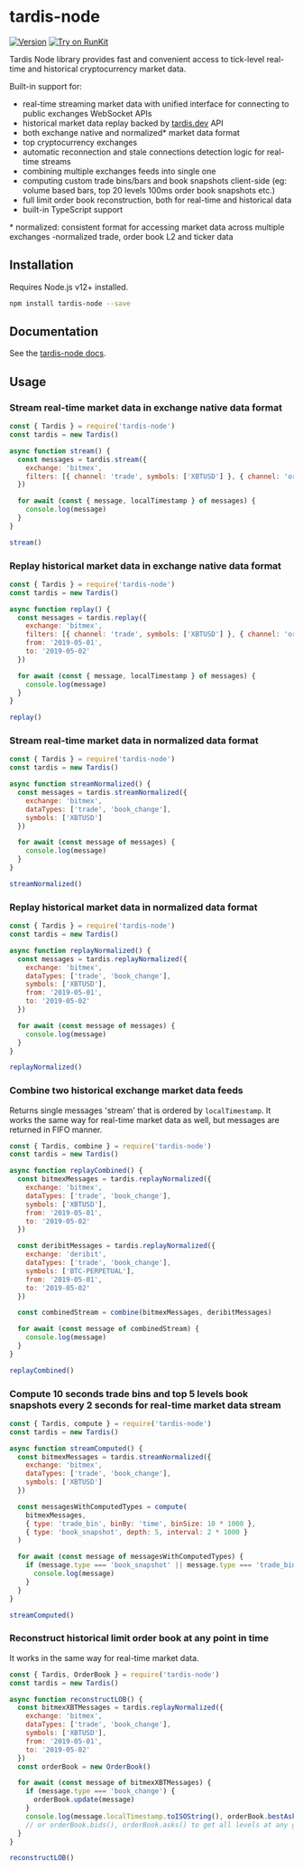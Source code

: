 # tardis-node

[![Version](https://img.shields.io/npm/v/tardis-node.svg)](https://www.npmjs.org/package/tardis-node)
[![Try on RunKit](https://badge.runkitcdn.com/tardis-node.svg)](https://runkit.com/npm/tardis-node)

Tardis Node library provides fast and convenient access to tick-level real-time and historical cryptocurrency market data.

Built-in support for:

- real-time streaming market data with unified interface for connecting to public exchanges WebSocket APIs
- historical market data replay backed by [tardis.dev](https://tardis.dev) API
- both exchange native and normalized\* market data format
- top cryptocurrency exchanges
- automatic reconnection and stale connections detection logic for real-time streams
- combining multiple exchanges feeds into single one
- computing custom trade bins/bars and book snapshots client-side (eg: volume based bars, top 20 levels 100ms order book snapshots etc.)
- full limit order book reconstruction, both for real-time and historical data
- built-in TypeScript support

\* normalized: consistent format for accessing market data across multiple exchanges -normalized trade, order book L2 and ticker data

## Installation

Requires Node.js v12+ installed.

```sh
npm install tardis-node --save
```

## Documentation

See the [tardis-node docs](https://docs.tardis.dev/api/tardis-node).

## Usage

### Stream real-time market data in exchange native data format

```js
const { Tardis } = require('tardis-node')
const tardis = new Tardis()

async function stream() {
  const messages = tardis.stream({
    exchange: 'bitmex',
    filters: [{ channel: 'trade', symbols: ['XBTUSD'] }, { channel: 'orderBookL2', symbols: ['XBTUSD'] }]
  })

  for await (const { message, localTimestamp } of messages) {
    console.log(message)
  }
}

stream()
```

### Replay historical market data in exchange native data format

```js
const { Tardis } = require('tardis-node')
const tardis = new Tardis()

async function replay() {
  const messages = tardis.replay({
    exchange: 'bitmex',
    filters: [{ channel: 'trade', symbols: ['XBTUSD'] }, { channel: 'orderBookL2', symbols: ['XBTUSD'] }],
    from: '2019-05-01',
    to: '2019-05-02'
  })

  for await (const { message, localTimestamp } of messages) {
    console.log(message)
  }
}

replay()
```

### Stream real-time market data in normalized data format

```js
const { Tardis } = require('tardis-node')
const tardis = new Tardis()

async function streamNormalized() {
  const messages = tardis.streamNormalized({
    exchange: 'bitmex',
    dataTypes: ['trade', 'book_change'],
    symbols: ['XBTUSD']
  })

  for await (const message of messages) {
    console.log(message)
  }
}

streamNormalized()
```

### Replay historical market data in normalized data format

```js
const { Tardis } = require('tardis-node')
const tardis = new Tardis()

async function replayNormalized() {
  const messages = tardis.replayNormalized({
    exchange: 'bitmex',
    dataTypes: ['trade', 'book_change'],
    symbols: ['XBTUSD'],
    from: '2019-05-01',
    to: '2019-05-02'
  })

  for await (const message of messages) {
    console.log(message)
  }
}

replayNormalized()
```

### Combine two historical exchange market data feeds

Returns single messages 'stream' that is ordered by `localTimestamp`.
It works the same way for real-time market data as well, but messages are returned in FIFO manner.

```js
const { Tardis, combine } = require('tardis-node')
const tardis = new Tardis()

async function replayCombined() {
  const bitmexMessages = tardis.replayNormalized({
    exchange: 'bitmex',
    dataTypes: ['trade', 'book_change'],
    symbols: ['XBTUSD'],
    from: '2019-05-01',
    to: '2019-05-02'
  })

  const deribitMessages = tardis.replayNormalized({
    exchange: 'deribit',
    dataTypes: ['trade', 'book_change'],
    symbols: ['BTC-PERPETUAL'],
    from: '2019-05-01',
    to: '2019-05-02'
  })

  const combinedStream = combine(bitmexMessages, deribitMessages)

  for await (const message of combinedStream) {
    console.log(message)
  }
}

replayCombined()
```

### Compute 10 seconds trade bins and top 5 levels book snapshots every 2 seconds for real-time market data stream

```js
const { Tardis, compute } = require('tardis-node')
const tardis = new Tardis()

async function streamComputed() {
  const bitmexMessages = tardis.streamNormalized({
    exchange: 'bitmex',
    dataTypes: ['trade', 'book_change'],
    symbols: ['XBTUSD']
  })

  const messagesWithComputedTypes = compute(
    bitmexMessages,
    { type: 'trade_bin', binBy: 'time', binSize: 10 * 1000 },
    { type: 'book_snapshot', depth: 5, interval: 2 * 1000 }
  )

  for await (const message of messagesWithComputedTypes) {
    if (message.type === 'book_snapshot' || message.type === 'trade_bin') {
      console.log(message)
    }
  }
}

streamComputed()
```

### Reconstruct historical limit order book at any point in time

It works in the same way for real-time market data.

```js
const { Tardis, OrderBook } = require('tardis-node')
const tardis = new Tardis()

async function reconstructLOB() {
  const bitmexXBTMessages = tardis.replayNormalized({
    exchange: 'bitmex',
    dataTypes: ['trade', 'book_change'],
    symbols: ['XBTUSD'],
    from: '2019-05-01',
    to: '2019-05-02'
  })
  const orderBook = new OrderBook()

  for await (const message of bitmexXBTMessages) {
    if (message.type === 'book_change') {
      orderBook.update(message)
    }
    console.log(message.localTimestamp.toISOString(), orderBook.bestAsk(), orderBook.bestBid())
    // or orderBook.bids(), orderBook.asks() to get all levels at any given point in time
  }
}

reconstructLOB()
```
